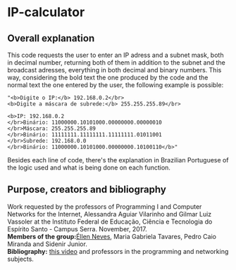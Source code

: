 # IP-calculator
## Overall explanation
This code requests the user to enter an IP adress and a subnet mask, both in decimal number, returning both of them in addition to the subnet and the broadcast adresses, everything in both decimal and binary numbers. This way, considering the bold text the one produced by the code and the normal text the one entered by the user, the following example is possible:

```
"<b>Digite o IP:</b> 192.168.0.2</br>
<b>Digite a máscara de subrede:</b> 255.255.255.89</br>

<b>IP: 192.168.0.2
</br>Binário: 11000000.10101000.00000000.00000010
</br>Máscara: 255.255.255.89
</br>Binário: 11111111.11111111.11111111.01011001
</br>Subrede: 192.168.0.0
</br>Binário: 11000000.10101000.00000000.10100110</b>"
```

Besides each line of code, there's the explanation in Brazilian Portuguese of the logic used and what is being done on each function.

## Purpose, creators and bibliography
Work requested by the professors of Programming I and Computer Networks for the Internet, Alessandra Aguiar Vilarinho and Gilmar Luiz Vassoler at the Instituto Federal de Educação, Ciência e Tecnologia do Espírito Santo - Campus Serra. November, 2017.</br>
<b>Members of the group:</b>[Éllen Neves](https://github.com/Eosn), Maria Gabriela Tavares, Pedro Caio Miranda and Sidenir Junior.</br>
<b>Bibliography:</b> [this video](https://www.youtube.com/watch?v=mrbG8B6Gqfs&feature=youtu.be) and professors in the programming and networking subjects.
